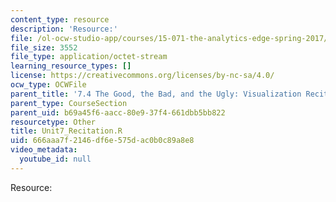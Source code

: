 ```yaml
---
content_type: resource
description: 'Resource:'
file: /ol-ocw-studio-app/courses/15-071-the-analytics-edge-spring-2017/666aaa7f2146df6e575dac0b0c89a8e8_Unit7_Recitation.R
file_size: 3552
file_type: application/octet-stream
learning_resource_types: []
license: https://creativecommons.org/licenses/by-nc-sa/4.0/
ocw_type: OCWFile
parent_title: '7.4 The Good, the Bad, and the Ugly: Visualization Recitation  (Recitation)'
parent_type: CourseSection
parent_uid: b69a45f6-aacc-80e9-37f4-661dbb5bb822
resourcetype: Other
title: Unit7_Recitation.R
uid: 666aaa7f-2146-df6e-575d-ac0b0c89a8e8
video_metadata:
  youtube_id: null
---
```

Resource: